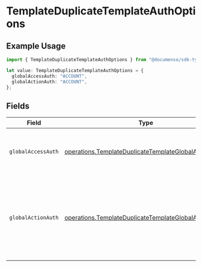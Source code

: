 # TemplateDuplicateTemplateAuthOptions

## Example Usage

```typescript
import { TemplateDuplicateTemplateAuthOptions } from "@documenso/sdk-typescript/models/operations";

let value: TemplateDuplicateTemplateAuthOptions = {
  globalAccessAuth: "ACCOUNT",
  globalActionAuth: "ACCOUNT",
};
```

## Fields

| Field                                                                                                                               | Type                                                                                                                                | Required                                                                                                                            | Description                                                                                                                         |
| ----------------------------------------------------------------------------------------------------------------------------------- | ----------------------------------------------------------------------------------------------------------------------------------- | ----------------------------------------------------------------------------------------------------------------------------------- | ----------------------------------------------------------------------------------------------------------------------------------- |
| `globalAccessAuth`                                                                                                                  | [operations.TemplateDuplicateTemplateGlobalAccessAuth](../../models/operations/templateduplicatetemplateglobalaccessauth.md)        | :heavy_check_mark:                                                                                                                  | The type of authentication required for the recipient to access the document.                                                       |
| `globalActionAuth`                                                                                                                  | [operations.TemplateDuplicateTemplateGlobalActionAuth](../../models/operations/templateduplicatetemplateglobalactionauth.md)        | :heavy_check_mark:                                                                                                                  | The type of authentication required for the recipient to sign the document. This field is restricted to Enterprise plan users only. |